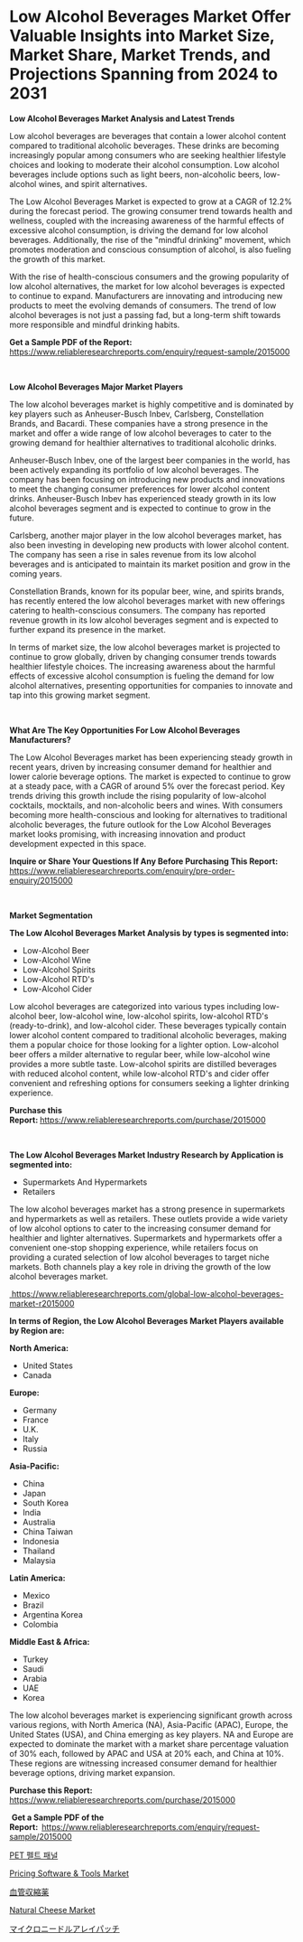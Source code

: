 <p><h1>Low Alcohol Beverages Market Offer Valuable Insights into Market Size, Market Share, Market Trends, and Projections Spanning from 2024 to 2031</h1></p><p><strong>Low Alcohol Beverages Market Analysis and Latest Trends</strong></p>
<p><p>Low alcohol beverages are beverages that contain a lower alcohol content compared to traditional alcoholic beverages. These drinks are becoming increasingly popular among consumers who are seeking healthier lifestyle choices and looking to moderate their alcohol consumption. Low alcohol beverages include options such as light beers, non-alcoholic beers, low-alcohol wines, and spirit alternatives.</p><p>The Low Alcohol Beverages Market is expected to grow at a CAGR of 12.2% during the forecast period. The growing consumer trend towards health and wellness, coupled with the increasing awareness of the harmful effects of excessive alcohol consumption, is driving the demand for low alcohol beverages. Additionally, the rise of the "mindful drinking" movement, which promotes moderation and conscious consumption of alcohol, is also fueling the growth of this market.</p><p>With the rise of health-conscious consumers and the growing popularity of low alcohol alternatives, the market for low alcohol beverages is expected to continue to expand. Manufacturers are innovating and introducing new products to meet the evolving demands of consumers. The trend of low alcohol beverages is not just a passing fad, but a long-term shift towards more responsible and mindful drinking habits.</p></p>
<p><strong>Get a Sample PDF of the Report:&nbsp;</strong> <a href="https://www.reliableresearchreports.com/enquiry/request-sample/2015000">https://www.reliableresearchreports.com/enquiry/request-sample/2015000</a></p>
<p>&nbsp;</p>
<p><strong>Low Alcohol Beverages Major Market Players</strong></p>
<p><p>The low alcohol beverages market is highly competitive and is dominated by key players such as Anheuser-Busch Inbev, Carlsberg, Constellation Brands, and Bacardi. These companies have a strong presence in the market and offer a wide range of low alcohol beverages to cater to the growing demand for healthier alternatives to traditional alcoholic drinks.</p><p>Anheuser-Busch Inbev, one of the largest beer companies in the world, has been actively expanding its portfolio of low alcohol beverages. The company has been focusing on introducing new products and innovations to meet the changing consumer preferences for lower alcohol content drinks. Anheuser-Busch Inbev has experienced steady growth in its low alcohol beverages segment and is expected to continue to grow in the future.</p><p>Carlsberg, another major player in the low alcohol beverages market, has also been investing in developing new products with lower alcohol content. The company has seen a rise in sales revenue from its low alcohol beverages and is anticipated to maintain its market position and grow in the coming years.</p><p>Constellation Brands, known for its popular beer, wine, and spirits brands, has recently entered the low alcohol beverages market with new offerings catering to health-conscious consumers. The company has reported revenue growth in its low alcohol beverages segment and is expected to further expand its presence in the market.</p><p>In terms of market size, the low alcohol beverages market is projected to continue to grow globally, driven by changing consumer trends towards healthier lifestyle choices. The increasing awareness about the harmful effects of excessive alcohol consumption is fueling the demand for low alcohol alternatives, presenting opportunities for companies to innovate and tap into this growing market segment.</p></p>
<p>&nbsp;</p>
<p><strong>What Are The Key Opportunities For Low Alcohol Beverages Manufacturers?</strong></p>
<p><p>The Low Alcohol Beverages market has been experiencing steady growth in recent years, driven by increasing consumer demand for healthier and lower calorie beverage options. The market is expected to continue to grow at a steady pace, with a CAGR of around 5% over the forecast period. Key trends driving this growth include the rising popularity of low-alcohol cocktails, mocktails, and non-alcoholic beers and wines. With consumers becoming more health-conscious and looking for alternatives to traditional alcoholic beverages, the future outlook for the Low Alcohol Beverages market looks promising, with increasing innovation and product development expected in this space.</p></p>
<p><strong>Inquire or Share Your Questions If Any Before Purchasing This Report:</strong> <a href="https://www.reliableresearchreports.com/enquiry/pre-order-enquiry/2015000">https://www.reliableresearchreports.com/enquiry/pre-order-enquiry/2015000</a></p>
<p>&nbsp;</p>
<p><strong>Market Segmentation</strong></p>
<p><strong>The Low Alcohol Beverages Market Analysis by types is segmented into:</strong></p>
<p><ul><li>Low-Alcohol Beer</li><li>Low-Alcohol Wine</li><li>Low-Alcohol Spirits</li><li>Low-Alcohol RTD's</li><li>Low-Alcohol Cider</li></ul></p>
<p><p>Low alcohol beverages are categorized into various types including low-alcohol beer, low-alcohol wine, low-alcohol spirits, low-alcohol RTD's (ready-to-drink), and low-alcohol cider. These beverages typically contain lower alcohol content compared to traditional alcoholic beverages, making them a popular choice for those looking for a lighter option. Low-alcohol beer offers a milder alternative to regular beer, while low-alcohol wine provides a more subtle taste. Low-alcohol spirits are distilled beverages with reduced alcohol content, while low-alcohol RTD's and cider offer convenient and refreshing options for consumers seeking a lighter drinking experience.</p></p>
<p><strong>Purchase this Report:&nbsp;</strong><a href="https://www.reliableresearchreports.com/purchase/2015000">https://www.reliableresearchreports.com/purchase/2015000</a></p>
<p>&nbsp;</p>
<p><strong>The Low Alcohol Beverages Market Industry Research by Application is segmented into:</strong></p>
<p><ul><li>Supermarkets And Hypermarkets</li><li>Retailers</li></ul></p>
<p><p>The low alcohol beverages market has a strong presence in supermarkets and hypermarkets as well as retailers. These outlets provide a wide variety of low alcohol options to cater to the increasing consumer demand for healthier and lighter alternatives. Supermarkets and hypermarkets offer a convenient one-stop shopping experience, while retailers focus on providing a curated selection of low alcohol beverages to target niche markets. Both channels play a key role in driving the growth of the low alcohol beverages market.</p></p>
<p><a href="https://www.reliableresearchreports.com/global-low-alcohol-beverages-market-r2015000">&nbsp;https://www.reliableresearchreports.com/global-low-alcohol-beverages-market-r2015000</a></p>
<p><strong>In terms of Region, the Low Alcohol Beverages Market Players available by Region are:</strong></p>
<p>
    <p> <strong> North America: </strong>
        <ul>
            <li>United States</li>
            <li>Canada</li>
        </ul>
        </p> 
    <p> <strong> Europe: </strong>
        <ul>
            <li>Germany</li>
            <li>France</li>
            <li>U.K.</li>
            <li>Italy</li>
            <li>Russia</li>
        </ul>
        </p> 
    <p> <strong> Asia-Pacific: </strong>
        <ul>
            <li>China</li>
            <li>Japan</li>
            <li>South Korea</li>
            <li>India</li>
            <li>Australia</li>
            <li>China Taiwan</li>
            <li>Indonesia</li>
            <li>Thailand</li>
            <li>Malaysia</li>
        </ul>
        </p> 
    <p> <strong> Latin America: </strong>
        <ul>
            <li>Mexico</li>
            <li>Brazil</li>
            <li>Argentina Korea</li>
            <li>Colombia</li>
        </ul>
        </p> 
    <p> <strong> Middle East & Africa: </strong>
        <ul>
            <li>Turkey</li>
            <li>Saudi</li>
            <li>Arabia</li>
            <li>UAE</li>
            <li>Korea</li>
        </ul>
    </p>
    </p>
<p><p>The low alcohol beverages market is experiencing significant growth across various regions, with North America (NA), Asia-Pacific (APAC), Europe, the United States (USA), and China emerging as key players. NA and Europe are expected to dominate the market with a market share percentage valuation of 30% each, followed by APAC and USA at 20% each, and China at 10%. These regions are witnessing increased consumer demand for healthier beverage options, driving market expansion.</p></p>
<p><strong>Purchase this Report: </strong><a href="https://www.reliableresearchreports.com/purchase/2015000">https://www.reliableresearchreports.com/purchase/2015000</a></p>
<p>&nbsp;<strong>Get a Sample PDF of the Report:&nbsp;&nbsp;</strong><a href="https://www.reliableresearchreports.com/enquiry/request-sample/2015000">https://www.reliableresearchreports.com/enquiry/request-sample/2015000</a></p>
<p><strong></strong></p>
<p><p><a href="https://github.com/fernandotryO5lson96765/Market-Research-Report-List-1/blob/main/370854517334.md">PET 펠트 패널</a></p><p><a href="https://issuu.com/reportprime-2/docs/pricing-software-tools-market-size-2030.pptx">Pricing Software & Tools Market</a></p><p><a href="https://medium.com/@mookiesville/%E8%A1%80%E7%AE%A1%E5%8F%8E%E7%B8%AE%E8%96%AC%E3%81%AE%E5%B8%82%E5%A0%B4%E5%88%86%E6%9E%90-%E3%81%9D%E3%81%AEcagr-%E5%B8%82%E5%A0%B4%E3%82%BB%E3%82%B0%E3%83%A1%E3%83%B3%E3%83%86%E3%83%BC%E3%82%B7%E3%83%A7%E3%83%B3-%E3%81%8A%E3%82%88%E3%81%B3%E3%82%B0%E3%83%AD%E3%83%BC%E3%83%90%E3%83%AB%E6%A5%AD%E7%95%8C%E6%A6%82%E8%A6%81-30a08991ecb7">血管収縮薬</a></p><p><a href="https://github.com/jhcraigie/Market-Research-Report-List-2/blob/main/natural-cheese-market.md">Natural Cheese Market</a></p><p><a href="https://medium.com/@cierrahayes94/%E3%83%9E%E3%82%A4%E3%82%AF%E3%83%AD%E3%83%8B%E3%83%BC%E3%83%89%E3%83%AB%E9%85%8D%E5%88%97%E3%83%91%E3%83%83%E3%83%81%E5%B8%82%E5%A0%B4-2031%E5%B9%B4%E3%81%BE%E3%81%A7%E3%81%AE%E6%88%90%E5%8A%9F%E3%83%93%E3%82%B8%E3%83%8D%E3%82%B9%E6%88%A6%E7%95%A5%E3%81%AE%E9%8D%B5%E3%81%AB%E3%81%AA%E3%82%8B%E4%BA%88%E6%B8%AC-716e5d271897">マイクロニードルアレイパッチ</a></p></p>